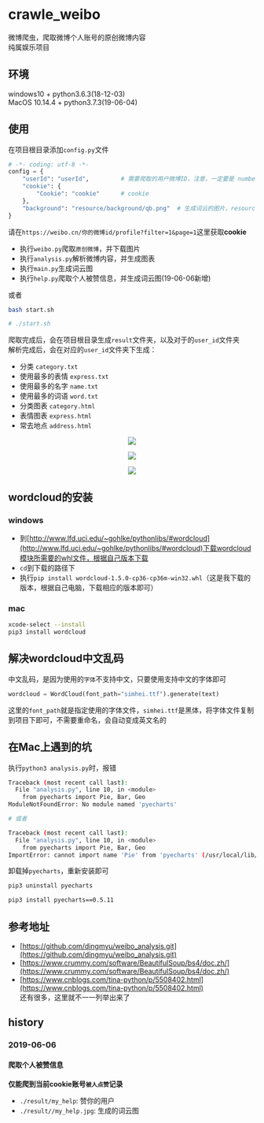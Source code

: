 # crawle_weibo
微博爬虫，爬取微博个人账号的原创微博内容 <br />
纯属娱乐项目

## 环境
windows10 + python3.6.3(18-12-03) <br />
MacOS 10.14.4 + python3.7.3(19-06-04)

## 使用
在项目根目录添加`config.py`文件
``` python
# -*- coding: utf-8 -*-
config = {
	"userId": "userId",			# 需要爬取的用户微博ID，注意，一定要是 number 类型
	"cookie": {
		"Cookie": "cookie"		# cookie
	},
	"background": "resource/background/qb.png"	# 生成词云的图片，resource下有几张可选图片
}
```
请在`https://weibo.cn/你的微博id/profile?filter=1&page=1`这里获取**cookie**

- 执行`weibo.py`爬取`原创微博`，并下载图片
- 执行`analysis.py`解析微博内容，并生成图表
- 执行`main.py`生成词云图
- 执行`help.py`爬取个人被赞信息，并生成词云图(19-06-06新增)

或者
```bash
bash start.sh

# ./start.sh
```


爬取完成后，会在项目根目录生成`result`文件夹，以及对于的`user_id`文件夹 <br />
解析完成后，会在对应的`user_id`文件夹下生成：
- 分类 `category.txt`
- 使用最多的表情 `express.txt`
- 使用最多的名字 `name.txt`
- 使用最多的词语 `word.txt`
- 分类图表 `category.html`
- 表情图表 `express.html`
- 常去地点 `address.html`

<p align="center"><img src='http://qicloud.jswei.cn/images/git/crawle_weibo/name.jpg' /></p>
<p align="center"><img src='http://qicloud.jswei.cn/images/git/crawle_weibo/pikaqiu.jpg' /></p>
<p align="center"><img src='http://qicloud.jswei.cn/images/git/crawle_weibo/qiaoba.jpg' /></p>

## wordcloud的安装
### windows
- 到[http://www.lfd.uci.edu/~gohlke/pythonlibs/#wordcloud](http://www.lfd.uci.edu/~gohlke/pythonlibs/#wordcloud)下载wordcloud模块所需要的whl文件，根据自己版本下载
- `cd`到下载的路径下
- 执行`pip install wordcloud-1.5.0-cp36-cp36m-win32.whl`（这是我下载的版本，根据自己电脑，下载相应的版本即可）

### mac
```bash
xcode-select --install
pip3 install wordcloud
```

## 解决wordcloud中文乱码
中文乱码，是因为使用的`字体`不支持中文，只要使用支持中文的字体即可
``` python
wordcloud = WordCloud(font_path="simhei.ttf").generate(text)
```
这里的`font_path`就是指定使用的字体文件，`simhei.ttf`是黑体，将字体文件复制到项目下即可，不需要重命名，会自动变成英文名的


## 在Mac上遇到的坑
执行`python3 analysis.py`时，报错
```bash
Traceback (most recent call last):
  File "analysis.py", line 10, in <module>
    from pyecharts import Pie, Bar, Geo
ModuleNotFoundError: No module named 'pyecharts'

# 或者

Traceback (most recent call last):
  File "analysis.py", line 10, in <module>
    from pyecharts import Pie, Bar, Geo
ImportError: cannot import name 'Pie' from 'pyecharts' (/usr/local/lib/python3.7/site-packages/pyecharts/__init__.py)
```

卸载掉`pyecharts`，重新安装即可
```bash
pip3 uninstall pyecharts

pip3 install pyecharts==0.5.11
```

## 参考地址
- [https://github.com/dingmyu/weibo_analysis.git](https://github.com/dingmyu/weibo_analysis.git)
- [https://www.crummy.com/software/BeautifulSoup/bs4/doc.zh/](https://www.crummy.com/software/BeautifulSoup/bs4/doc.zh/)
- [https://www.cnblogs.com/tina-python/p/5508402.html](https://www.cnblogs.com/tina-python/p/5508402.html) <br />
还有很多，这里就不一一列举出来了

## history
### 2019-06-06
#### 爬取个人被赞信息
**仅能爬到当前cookie账号`被人点赞`记录**<br />
- `./result/my_help`: 赞你的用户
- `./result//my_help.jpg`: 生成的词云图
